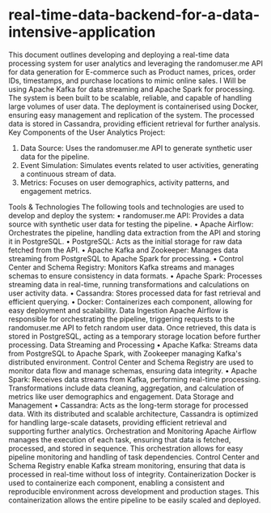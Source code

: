 # real-time-data-backend-for-a-data-intensive-application
This document outlines developing and deploying a real-time data processing system for user analytics and leveraging the randomuser.me API for data generation for E-commerce such as Product names, prices, order IDs, timestamps, and purchase locations to mimic online sales.
I Will be using Apache Kafka for data streaming and Apache Spark for processing. The system is been built to be scalable, reliable, and capable of handling large volumes of user data. The deployment is containerised using Docker, ensuring easy management and replication of the system. The processed data is stored in Cassandra, providing efficient retrieval for further analysis.
Key Components of the User Analytics Project:
1.	Data Source: Uses the randomuser.me API to generate synthetic user data for the pipeline.
2.	Event Simulation: Simulates events related to user activities, generating a continuous stream of data.
3.	Metrics: Focuses on user demographics, activity patterns, and engagement metrics.

Tools & Technologies
The following tools and technologies are used to develop and deploy the system:
•	randomuser.me API: Provides a data source with synthetic user data for testing the pipeline.
•	Apache Airflow: Orchestrates the pipeline, handling data extraction from the API and storing it in PostgreSQL.
•	PostgreSQL: Acts as the initial storage for raw data fetched from the API.
•	Apache Kafka and Zookeeper: Manages data streaming from PostgreSQL to Apache Spark for processing.
•	Control Center and Schema Registry: Monitors Kafka streams and manages schemas to ensure consistency in data formats.
•	Apache Spark: Processes streaming data in real-time, running transformations and calculations on user activity data.
•	Cassandra: Stores processed data for fast retrieval and efficient querying.
•	Docker: Containerizes each component, allowing for easy deployment and scalability.
Data Ingestion
Apache Airflow is responsible for orchestrating the pipeline, triggering requests to the randomuser.me API to fetch random user data. Once retrieved, this data is stored in PostgreSQL, acting as a temporary storage location before further processing.
Data Streaming and Processing
•	Apache Kafka: Streams data from PostgreSQL to Apache Spark, with Zookeeper managing Kafka's distributed environment. Control Center and Schema Registry are used to monitor data flow and manage schemas, ensuring data integrity.
•	Apache Spark: Receives data streams from Kafka, performing real-time processing. Transformations include data cleaning, aggregation, and calculation of metrics like user demographics and engagement.
Data Storage and Management
•	Cassandra: Acts as the long-term storage for processed data. With its distributed and scalable architecture, Cassandra is optimized for handling large-scale datasets, providing efficient retrieval and supporting further analytics. 
Orchestration and Monitoring
Apache Airflow manages the execution of each task, ensuring that data is fetched, processed, and stored in sequence. This orchestration allows for easy pipeline monitoring and handling of task dependencies. Control Center and Schema Registry enable Kafka stream monitoring, ensuring that data is processed in real-time without loss of integrity.
Containerization
Docker is used to containerize each component, enabling a consistent and reproducible environment across development and production stages. This containerization allows the entire pipeline to be easily scaled and deployed.
